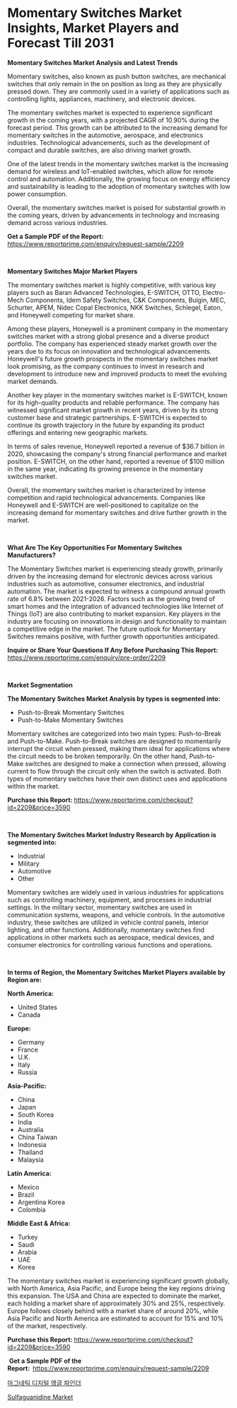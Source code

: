 <p><h1>Momentary Switches Market Insights, Market Players and Forecast Till 2031</h1></p><p><strong>Momentary Switches Market Analysis and Latest Trends</strong></p>
<p><p>Momentary switches, also known as push button switches, are mechanical switches that only remain in the on position as long as they are physically pressed down. They are commonly used in a variety of applications such as controlling lights, appliances, machinery, and electronic devices.</p><p>The momentary switches market is expected to experience significant growth in the coming years, with a projected CAGR of 10.90% during the forecast period. This growth can be attributed to the increasing demand for momentary switches in the automotive, aerospace, and electronics industries. Technological advancements, such as the development of compact and durable switches, are also driving market growth.</p><p>One of the latest trends in the momentary switches market is the increasing demand for wireless and IoT-enabled switches, which allow for remote control and automation. Additionally, the growing focus on energy efficiency and sustainability is leading to the adoption of momentary switches with low power consumption.</p><p>Overall, the momentary switches market is poised for substantial growth in the coming years, driven by advancements in technology and increasing demand across various industries.</p></p>
<p><strong>Get a Sample PDF of the Report:&nbsp;</strong> <a href="https://www.reportprime.com/enquiry/request-sample/2209">https://www.reportprime.com/enquiry/request-sample/2209</a></p>
<p>&nbsp;</p>
<p><strong>Momentary Switches Major Market Players</strong></p>
<p><p>The momentary switches market is highly competitive, with various key players such as Baran Advanced Technologies, E-SWITCH, OTTO, Electro-Mech Components, Idem Safety Switches, C&K Components, Bulgin, MEC, Schurter, APEM, Nidec Copal Electronics, NKK Switches, Schlegel, Eaton, and Honeywell competing for market share.</p><p>Among these players, Honeywell is a prominent company in the momentary switches market with a strong global presence and a diverse product portfolio. The company has experienced steady market growth over the years due to its focus on innovation and technological advancements. Honeywell's future growth prospects in the momentary switches market look promising, as the company continues to invest in research and development to introduce new and improved products to meet the evolving market demands.</p><p>Another key player in the momentary switches market is E-SWITCH, known for its high-quality products and reliable performance. The company has witnessed significant market growth in recent years, driven by its strong customer base and strategic partnerships. E-SWITCH is expected to continue its growth trajectory in the future by expanding its product offerings and entering new geographic markets.</p><p>In terms of sales revenue, Honeywell reported a revenue of $36.7 billion in 2020, showcasing the company's strong financial performance and market position. E-SWITCH, on the other hand, reported a revenue of $100 million in the same year, indicating its growing presence in the momentary switches market.</p><p>Overall, the momentary switches market is characterized by intense competition and rapid technological advancements. Companies like Honeywell and E-SWITCH are well-positioned to capitalize on the increasing demand for momentary switches and drive further growth in the market.</p></p>
<p>&nbsp;</p>
<p><strong>What Are The Key Opportunities For Momentary Switches Manufacturers?</strong></p>
<p><p>The Momentary Switches market is experiencing steady growth, primarily driven by the increasing demand for electronic devices across various industries such as automotive, consumer electronics, and industrial automation. The market is expected to witness a compound annual growth rate of 6.8% between 2021-2026. Factors such as the growing trend of smart homes and the integration of advanced technologies like Internet of Things (IoT) are also contributing to market expansion. Key players in the industry are focusing on innovations in design and functionality to maintain a competitive edge in the market. The future outlook for Momentary Switches remains positive, with further growth opportunities anticipated.</p></p>
<p><strong>Inquire or Share Your Questions If Any Before Purchasing This Report:</strong> <a href="https://www.reportprime.com/enquiry/pre-order/2209">https://www.reportprime.com/enquiry/pre-order/2209</a></p>
<p>&nbsp;</p>
<p><strong>Market Segmentation</strong></p>
<p><strong>The Momentary Switches Market Analysis by types is segmented into:</strong></p>
<p><ul><li>Push-to-Break Momentary Switches</li><li>Push-to-Make Momentary Switches</li></ul></p>
<p><p>Momentary switches are categorized into two main types: Push-to-Break and Push-to-Make. Push-to-Break switches are designed to momentarily interrupt the circuit when pressed, making them ideal for applications where the circuit needs to be broken temporarily. On the other hand, Push-to-Make switches are designed to make a connection when pressed, allowing current to flow through the circuit only when the switch is activated. Both types of momentary switches have their own distinct uses and applications within the market.</p></p>
<p><strong>Purchase this Report:&nbsp;</strong><a href="https://www.reportprime.com/checkout?id=2209&price=3590">https://www.reportprime.com/checkout?id=2209&price=3590</a></p>
<p>&nbsp;</p>
<p><strong>The Momentary Switches Market Industry Research by Application is segmented into:</strong></p>
<p><ul><li>Industrial</li><li>Military</li><li>Automotive</li><li>Other</li></ul></p>
<p><p>Momentary switches are widely used in various industries for applications such as controlling machinery, equipment, and processes in industrial settings. In the military sector, momentary switches are used in communication systems, weapons, and vehicle controls. In the automotive industry, these switches are utilized in vehicle control panels, interior lighting, and other functions. Additionally, momentary switches find applications in other markets such as aerospace, medical devices, and consumer electronics for controlling various functions and operations.</p></p>
<p>&nbsp;</p>
<p><strong>In terms of Region, the Momentary Switches Market Players available by Region are:</strong></p>
<p>
    <p> <strong> North America: </strong>
        <ul>
            <li>United States</li>
            <li>Canada</li>
        </ul>
        </p> 
    <p> <strong> Europe: </strong>
        <ul>
            <li>Germany</li>
            <li>France</li>
            <li>U.K.</li>
            <li>Italy</li>
            <li>Russia</li>
        </ul>
        </p> 
    <p> <strong> Asia-Pacific: </strong>
        <ul>
            <li>China</li>
            <li>Japan</li>
            <li>South Korea</li>
            <li>India</li>
            <li>Australia</li>
            <li>China Taiwan</li>
            <li>Indonesia</li>
            <li>Thailand</li>
            <li>Malaysia</li>
        </ul>
        </p> 
    <p> <strong> Latin America: </strong>
        <ul>
            <li>Mexico</li>
            <li>Brazil</li>
            <li>Argentina Korea</li>
            <li>Colombia</li>
        </ul>
        </p> 
    <p> <strong> Middle East & Africa: </strong>
        <ul>
            <li>Turkey</li>
            <li>Saudi</li>
            <li>Arabia</li>
            <li>UAE</li>
            <li>Korea</li>
        </ul>
    </p>
    </p>
<p><p>The momentary switches market is experiencing significant growth globally, with North America, Asia Pacific, and Europe being the key regions driving this expansion. The USA and China are expected to dominate the market, each holding a market share of approximately 30% and 25%, respectively. Europe follows closely behind with a market share of around 20%, while Asia Pacific and North America are estimated to account for 15% and 10% of the market, respectively.</p></p>
<p><strong>Purchase this Report: </strong><a href="https://www.reportprime.com/checkout?id=2209&price=3590">https://www.reportprime.com/checkout?id=2209&price=3590</a></p>
<p>&nbsp;<strong>Get a Sample PDF of the Report:&nbsp;&nbsp;</strong><a href="https://www.reportprime.com/enquiry/request-sample/2209">https://www.reportprime.com/enquiry/request-sample/2209</a></p>
<p><strong></strong></p>
<p><p><a href="https://medium.com/@genius6587678/%EB%94%94%EC%A7%80%ED%84%B8-%EC%9E%90%EC%84%9D-%EA%B0%81%EB%8F%84-%ED%8C%8C%EC%9D%B8%EB%8D%94-%EC%8B%9C%EC%9E%A5-%EB%A9%94%ED%8A%B8%EB%A6%AD%EC%8A%A4-%ED%95%B4%EB%8F%85-%EC%8B%9C%EC%9E%A5-%EC%A0%90%EC%9C%A0%EC%9C%A8-%ED%8A%B8%EB%A0%8C%EB%93%9C-%EB%B0%8F-%EC%84%B1%EC%9E%A5-%EC%96%91%EC%83%81-d89db4e60cff">마그네틱 디지털 앵글 파인더</a></p><p><a href="https://cautious-neon-760.notion.site/Sulfaguanidine-Market-Size-and-Examines-its-Market-Scope-with-a-Primary-Focus-on-Growth-Opportunit-09cbf8c61c5f41e2a6640ae1c46f5ac4">Sulfaguanidine Market</a></p></p>